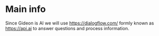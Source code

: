 # Main info

Since Gideon is AI we will use https://dialogflow.com/ formly known as https://api.ai to answer questions and process information.
